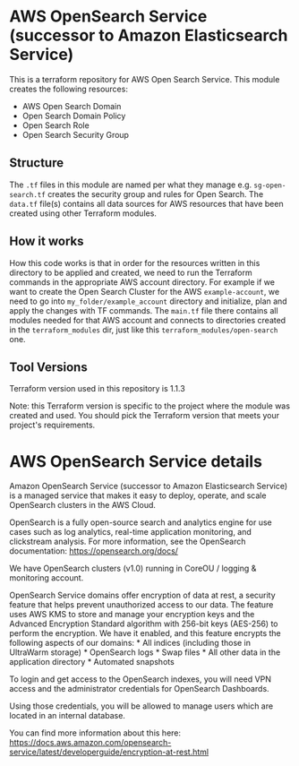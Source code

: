 # AWS OpenSearch Service (successor to Amazon Elasticsearch Service)

This is a terraform repository for AWS Open Search Service. This module creates the following resources:

- AWS Open Search Domain
- Open Search Domain Policy
- Open Search Role
- Open Search Security Group

## Structure ##

The `.tf` files in this module are named per what they manage e.g. `sg-open-search.tf` creates the security group and rules for Open Search. The `data.tf` file(s) contains all data sources for AWS resources that have been created using other Terraform modules.

## How it works ##
How this code works is that in order for the resources written in this directory to be applied and created, we need to run the Terraform commands in the appropriate AWS account directory. For example if we want to create the Open Search Cluster for the AWS `example-account`, we need to go into `my_folder/example_account` directory and initialize, plan and apply the changes with TF commands. The `main.tf` file there contains all modules needed for that AWS account and connects to directories created in the `terraform_modules` dir, just like this `terraform_modules/open-search` one.

## Tool Versions ##
Terraform version used in this repository is 1.1.3

Note: this Terraform version is specific to the project where the module was created and used.
You should pick the Terraform version that meets your project's requirements. 

# AWS OpenSearch Service details

Amazon OpenSearch Service (successor to Amazon Elasticsearch Service) is a managed service that makes it easy to deploy, operate, and scale OpenSearch clusters in the AWS Cloud. 

OpenSearch is a fully open-source search and analytics engine for use cases such as log analytics, real-time application monitoring, and clickstream analysis. For more information, see the OpenSearch documentation: https://opensearch.org/docs/

We have OpenSearch clusters (v1.0) running in CoreOU / logging & monitoring account.

OpenSearch Service domains offer encryption of data at rest, a security feature that helps prevent unauthorized access to our data. The feature uses AWS KMS to store and manage your encryption keys and the Advanced Encryption Standard algorithm with 256-bit keys (AES-256) to perform the encryption. We have it enabled, and this feature encrypts the following aspects of our domains:
    * All indices (including those in UltraWarm storage)
    * OpenSearch logs
    * Swap files
    * All other data in the application directory
    * Automated snapshots

To login and get access to the OpenSearch indexes, you will need VPN access and the administrator credentials for OpenSearch Dashboards.

Using those credentials, you will be allowed to manage users which are located in an internal database.


You can find more information about this here: https://docs.aws.amazon.com/opensearch-service/latest/developerguide/encryption-at-rest.html